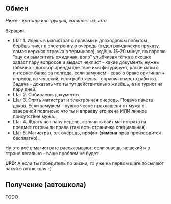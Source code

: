 ## Обмен

*Ниже - краткая инструкция, копипаст из чата*

Вкрации. 

* Шаг 1. Идешь в магистрат с правами и длоходобым побытом, берёшь тикет в
электронную очередь (отдел ржидичских пруказу, самая верхняя строчка в
терминале), ждёшь 15-20 минут, по паролю "хцу си выментить ржидичак, волэ"
улыбчивая тётка в окошке задаст пару вопросов и выдаст чеклист - какие
документы нужны (обычно - договор аренды где твоё имя фигурирует, распечатки с
интернет банка за полгода, если замужем - свво о браке оригинал + перевод на
чешский, если работаешь - справка с места работы). Задача - доказать что ты тут
действительно живёшь, а не турист на пару дней. 
* Шаг 2. Собираешь документы. 
* Шаг 3. Опять магистрат и электронная очередь. Подача пакета доков. Если
замужем - нужно чесне прохлашени от мужа с завереной подписью что ты и вправду
его жена ИЛИ личное присутствие мужа. 
* Шаг 4. Ждать чот пару недель, эфпячить сайт магистрата на предмет готовы ли
права (там есть страничка специальная).
* Шаг 5. Магистрат, эл. очередь, профит (**замена** прав производится бесплатно).

Ну это всё в магистрате рассказывают, если знаешь чешский и в стране легально -
ваще проблем не будет.

**UPD:** А если ты победитель по жизни, то уже на первом шаге посылают нахуй в автошколу :(

## Получение (автошкола)

TODO
